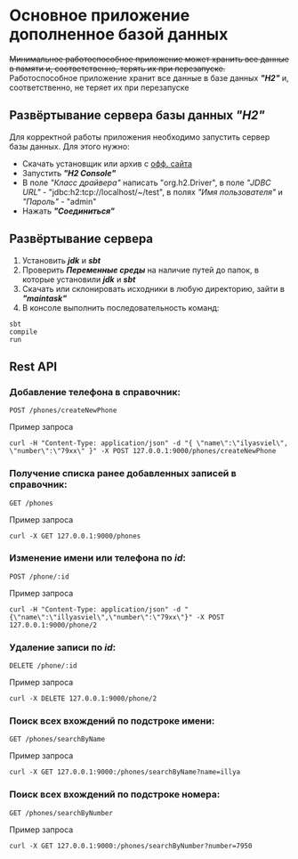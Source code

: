 # Основное приложение дополненное базой данных

~~Минимальное работоспособное приложение может хранить все данные в памяти и, соответственно, терять их при перезапуске.~~  
Работоспособное приложение хранит все данные в базе данных ***"H2"*** и, соответственно, не теряет их при перезапуске

## Развёртывание сервера базы данных ***"H2"***
Для корректной работы приложения необходимо запустить сервер базы данных. Для этого нужно:  
* Скачать установщик или архив с [офф. сайта](https://www.h2database.com/html/main.html)  
* Запустить ***"H2 Console"***  
* В поле *"Класс драйвера"* написать "org.h2.Driver", в поле *"JDBC URL"* - "jdbc:h2:tcp://localhost/~/test", в полях *"Имя пользователя"* и *"Пароль"* - "admin"
* Нажать ***"Соединиться"***

## Развёртывание сервера
1. Установить ***jdk*** и ***sbt***
2. Проверить ***Переменные среды*** на наличие путей до папок, в которые установили ***jdk*** и ***sbt***
3. Скачать или склонировать исходники в любую директорию, зайти в ***"maintask"***
3. В консоле выполнить последовательность команд:
~~~
sbt
compile
run
~~~

## Rest API
### Добавление телефона в справочник:
~~~
POST /phones/createNewPhone
~~~
Пример запроса
~~~
curl -H "Content-Type: application/json" -d "{ \"name\":\"ilyasviel\", \"number\":\"79xx\" }" -X POST 127.0.0.1:9000/phones/createNewPhone
~~~
### Получение списка ранее добавленных записей в справочник:
~~~
GET /phones
~~~
Пример запроса
~~~
curl -X GET 127.0.0.1:9000/phones
~~~
### Изменение имени или телефона по *id*:
~~~
POST /phone/:id
~~~
Пример запроса
~~~
curl -H "Content-Type: application/json" -d "{\"name\":\"illyasviel\",\"number\":\"79xx\"}" -X POST 127.0.0.1:9000/phone/2
~~~
### Удаление записи по *id*:
~~~
DELETE /phone/:id
~~~
Пример запроса
~~~
curl -X DELETE 127.0.0.1:9000/phone/2
~~~
### Поиск всех вхождений по подстроке имени:
~~~
GET /phones/searchByName
~~~
Пример запроса
~~~
curl -X GET 127.0.0.1:9000:/phones/searchByName?name=illya
~~~
### Поиск всех вхождений по подстроке номера:
~~~
GET /phones/searchByNumber
~~~
Пример запроса
~~~
curl -X GET 127.0.0.1:9000:/phones/searchByNumber?number=7950
~~~
